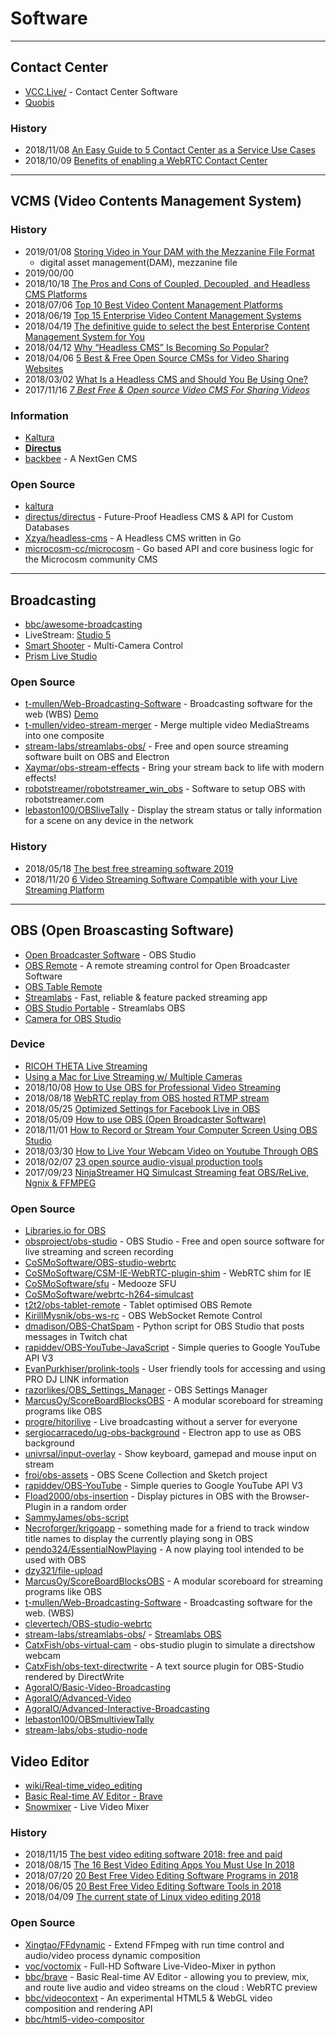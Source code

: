 # Software

---
## Contact Center
- [VCC.Live/](https://vcc.live/) - Contact Center Software
- [Quobis](https://www.quobis.com)


### History
- 2018/11/08 [An Easy Guide to 5 Contact Center as a Service Use Cases](https://www.callstats.io/blog/an-easy-guide-to-5-contact-center-as-a-service-use-cases)
- 2018/10/09 [Benefits of enabling a WebRTC Contact Center](https://www.quobis.com/2018/09/10/2835/)


---
## VCMS (Video Contents Management System)

### History
- 2019/01/08 [Storing Video in Your DAM with the Mezzanine File Format](https://www.widen.com/blog/the-mezzanine-storing-video-in-your-digital-asset-management-system)
    - digital asset management(DAM), mezzanine file
- 2019/00/00
- 2018/10/18 [The Pros and Cons of Coupled, Decoupled, and Headless CMS Platforms](https://www.brightspot.com/blog/decoupled-cms-and-headless-cms-platforms)
- 2018/07/06 [Top 10 Best Video Content Management Platforms](https://hackernoon.com/top-10-best-video-content-management-platforms-4a73b4b6dd90)
- 2018/06/19 [Top 15 Enterprise Video Content Management Systems](https://www.cmswire.com/customer-experience/top-15-enterprise-video-content-management-systems/)
- 2018/04/19 [The definitive guide to select the best Enterprise Content Management System for You](https://digitalthought.me/articles/digital-marketing/the-definitive-guide-to-select-an-enterprise-cms.html)
- 2018/04/12 [Why “Headless CMS” Is Becoming So Popular?](https://medium.com/tech-tajawal/why-headless-cms-is-becoming-so-popular-57d262b1e096)
- 2018/04/06 [5 Best & Free Open Source CMSs for Video Sharing Websites](https://www.purelythemes.com/5-best-free-open-sources-video-cms-for-a-video-sharing-website/)
- 2018/03/02 [What Is a Headless CMS and Should You Be Using One?](https://www.keycdn.com/blog/headless-cms)
- 2017/11/16 [*7 Best Free & Open source Video CMS For Sharing Videos*](https://www.how2shout.com/tools/best-open-source-video-cms-sharing-videos.html)


### Information
- [Kaltura](https://www.kaltura.org/)
- [**Directus**](https://directus.io/)
- [backbee](http://www.backbee.org/) - A NextGen CMS


### Open Source
- [kaltura](https://github.com/kaltura)
- [directus/directus](https://github.com/directus/directus) - Future-Proof Headless CMS & API for Custom Databases
- [Xzya/headless-cms](https://github.com/Xzya/headless-cms) - A Headless CMS written in Go
- [microcosm-cc/microcosm](https://github.com/microcosm-cc/microcosm) - Go based API and core business logic for the Microcosm community CMS

---
## Broadcasting
- [bbc/awesome-broadcasting](https://github.com/bbc/awesome-broadcasting)
- LiveStream: [Studio 5](https://livestream.com/studio/)
- [Smart Shooter](https://kuvacode.com/) - Multi-Camera Control
- [Prism Live Studio](http://prismlive.com/ko_kr/mapp/)

### Open Source
- [t-mullen/Web-Broadcasting-Software](https://github.com/t-mullen/Web-Broadcasting-Software) - Broadcasting software for the web (WBS) [Demo](https://t-mullen.github.io/Web-Broadcasting-Software/)
- [t-mullen/video-stream-merger](https://github.com/t-mullen/video-stream-merger) - Merge multiple video MediaStreams into one composite
- [stream-labs/streamlabs-obs/](https://github.com/stream-labs/streamlabs-obs/) - Free and open source streaming software built on OBS and Electron
- [Xaymar/obs-stream-effects](https://github.com/Xaymar/obs-stream-effects) - Bring your stream back to life with modern effects!
- [robotstreamer/robotstreamer_win_obs](https://github.com/robotstreamer/robotstreamer_win_obs) - Software to setup OBS with robotstreamer.com
- [lebaston100/OBSliveTally](https://github.com/lebaston100/OBSliveTally) - Display the stream status or tally information for a scene on any device in the network



### History
- 2018/05/18 [The best free streaming software 2019](https://www.techradar.com/news/the-best-free-streaming-software)
- 2018/11/20 [6 Video Streaming Software Compatible with your Live Streaming Platform](https://www.dacast.com/blog/6-video-streaming-software-compatible/)

---
## OBS (Open Broascasting Software)
- [Open Broadcaster Software](https://obsproject.com/) - OBS Studio
- [OBS Remote](http://www.obsremote.com/) - A remote streaming control for Open Broadcaster Software
- [OBS Table Remote](http://t2t2.github.io/obs-tablet-remote/)
- [Streamlabs](https://streamlabs.com/) - Fast, reliable & feature packed streaming app
- [OBS Studio Portable](https://portableapps.com/apps/music_video/obs-studio-portable) - Streamlabs OBS
- [Camera for OBS Studio](https://obs.camera/)


### Device
- [RICOH THETA Live Streaming](http://theta360.guide/community-document/live-streaming.html)
- [Using a Mac for Live Streaming w/ Multiple Cameras](https://www.broadfield.com/news/using-a-mac-for-live-streaming-w-multiple-cameras/)
- 2018/10/08 [How to Use OBS for Professional Video Streaming](https://www.dacast.com/blog/how-to-use-obs-professional-video-streaming/)
- 2018/08/18 [WebRTC replay from OBS hosted RTMP stream](https://medium.com/@khan_honney/webrtc-replay-from-obs-hosted-rtmp-stream-b995d168497)
- 2018/05/25 [Optimized Settings for Facebook Live in OBS](https://support.streamspot.com/hc/en-us/articles/222848108-Optimized-Settings-for-Facebook-Live-in-OBS)
- 2018/05/09 [How to use OBS (Open Broadcaster Software)](https://www.techadvisor.co.uk/how-to/game/how-use-obs-open-broadcaster-software-3676910/)
- 2018/11/01 [How to Record or Stream Your Computer Screen Using OBS Studio](https://www.makeuseof.com/tag/record-screen-stream-online-obs/)
- 2018/03/30 [How to Live Your Webcam Video on Youtube Through OBS](https://www.oodlestechnologies.com/blogs/How-to-Live-Your-Webcam-Video-on-Youtube-Through-OBS)
- 2018/02/07 [23 open source audio-visual production tools](https://opensource.com/article/18/2/open-source-audio-visual-production-tools)
- 2017/09/23 [NinjaStreamer HQ Simulcast Streaming feat OBS/ReLive, Ngnix & FFMPEG](https://nwgat.ninja/ninjastreamer/)



### Open Source
- [Libraries.io for OBS](https://libraries.io/github/search?keywords=obs)
- [obsproject/obs-studio](https://github.com/obsproject/obs-studio) - OBS Studio - Free and open source software for live streaming and screen recording
- [CoSMoSoftware/OBS-studio-webrtc](https://github.com/CoSMoSoftware/OBS-studio-webrtc)
- [CoSMoSoftware/CSM-IE-WebRTC-plugin-shim](https://github.com/CoSMoSoftware/CSM-IE-WebRTC-plugin-shim) - WebRTC shim for IE
- [CoSMoSoftware/sfu](https://github.com/CoSMoSoftware/sfu) - Medooze SFU
- [CoSMoSoftware/webrtc-h264-simulcast](https://github.com/CoSMoSoftware/webrtc-h264-simulcast)
- [t2t2/obs-tablet-remote](https://github.com/t2t2/obs-tablet-remote) - Tablet optimised OBS Remote
- [KirillMysnik/obs-ws-rc](https://github.com/KirillMysnik/obs-ws-rc) - OBS WebSocket Remote Control
- [dmadison/OBS-ChatSpam](https://github.com/dmadison/OBS-ChatSpam) - Python script for OBS Studio that posts messages in Twitch chat 
- [rapiddev/OBS-YouTube-JavaScript](https://github.com/rapiddev/OBS-YouTube-JavaScript) - Simple queries to Google YouTube API V3
- [EvanPurkhiser/prolink-tools](https://github.com/EvanPurkhiser/prolink-tools) - User friendly tools for accessing and using PRO DJ LINK information
- [razorlikes/OBS_Settings_Manager](https://github.com/razorlikes/OBS_Settings_Manager) - OBS Settings Manager
- [MarcusOy/ScoreBoardBlocksOBS](https://github.com/MarcusOy/ScoreBoardBlocksOBS) - A modular scoreboard for streaming programs like OBS
- [progre/hitorilive](https://github.com/progre/hitorilive) - Live broadcasting without a server for everyone
- [sergiocarracedo/ug-obs-background](https://github.com/sergiocarracedo/ug-obs-background) - Electron app to use as OBS background
- [univrsal/input-overlay](https://github.com/univrsal/input-overlay) - Show keyboard, gamepad and mouse input on stream
- [froi/obs-assets](https://github.com/froi/obs-assets) - OBS Scene Collection and Sketch project
- [rapiddev/OBS-YouTube](https://github.com/rapiddev/OBS-YouTube) - Simple queries to Google YouTube API V3
- [Fload2000/obs-insertion](https://github.com/Fload2000/obs-insertion) - Display pictures in OBS with the Browser-Plugin in a random order
- [SammyJames/obs-script](https://github.com/SammyJames/obs-script) 
- [Necroforger/krigoapp](https://github.com/Necroforger/krigoapp) - something made for a friend to track window title names to display the currently playing song in OBS
- [pendo324/EssentialNowPlaying](https://github.com/pendo324/EssentialNowPlaying) - A now playing tool intended to be used with OBS
- [dzy321/file-upload](https://github.com/dzy321/file-upload)
- [MarcusOy/ScoreBoardBlocksOBS](https://github.com/MarcusOy/ScoreBoardBlocksOBS) - A modular scoreboard for streaming programs like OBS
- [t-mullen/Web-Broadcasting-Software](https://github.com/t-mullen/Web-Broadcasting-Software) - Broadcasting software for the web. (WBS)
- [clevertech/OBS-studio-webrtc](https://github.com/clevertech/OBS-studio-webrtc)
- [stream-labs/streamlabs-obs/](https://github.com/stream-labs/streamlabs-obs) - [Streamlabs OBS](https://streamlabs.com/streamlabs-obs)
- [CatxFish/obs-virtual-cam](https://github.com/CatxFish/obs-virtual-cam) - obs-studio plugin to simulate a directshow webcam
- [CatxFish/obs-text-directwrite](https://github.com/CatxFish/obs-text-directwrite) - A text source plugin for OBS-Studio rendered by DirectWrite
- [AgoraIO/Basic-Video-Broadcasting](https://github.com/AgoraIO/Basic-Video-Broadcasting)
- [AgoraIO/Advanced-Video](https://github.com/AgoraIO/Advanced-Video)
- [AgoraIO/Advanced-Interactive-Broadcasting](https://github.com/AgoraIO/Advanced-Interactive-Broadcasting)
- [lebaston100/OBSmultiviewTally](https://github.com/lebaston100/OBSmultiviewTally)
- [stream-labs/obs-studio-node](https://github.com/stream-labs/obs-studio-node)



## Video Editor
- [wiki/Real-time_video_editing](https://en.wikipedia.org/wiki/Real-time_video_editing)
- [Basic Real-time AV Editor - Brave](https://www.ctolib.com/bbc-brave.html)
- [Snowmixer](https://snowmix.sourceforge.io/) - Live Video Mixer 


### History
- 2018/11/15 [The best video editing software 2018: free and paid](https://www.techradar.com/news/best-video-editing-software-paid-and-free)
- 2018/08/15 [The 16 Best Video Editing Apps You Must Use In 2018](https://adespresso.com/blog/best-video-editing-apps/)
- 2018/07/20 [20 Best Free Video Editing Software Programs in 2018](https://www.oberlo.com/blog/best-free-video-editing-software)
- 2018/06/05 [20 Best Free Video Editing Software Tools in 2018](https://learn.g2crowd.com/11-best-free-video-editor-tools-beginners/)
- 2018/04/09 [The current state of Linux video editing 2018](https://opensource.com/article/18/4/new-state-video-editing-linux)


### Open Source
- [Xingtao/FFdynamic](https://github.com/Xingtao/FFdynamic) - Extend FFmpeg with run time control and audio/video process dynamic composition
- [voc/voctomix](https://github.com/voc/voctomix) - Full-HD Software Live-Video-Mixer in python
- [bbc/brave](https://github.com/bbc/brave) - Basic Real-time AV Editor - allowing you to preview, mix, and route live audio and video streams on the cloud : WebRTC preview
- [bbc/videocontext](https://github.com/bbc/videocontext) - An experimental HTML5 & WebGL video composition and rendering API
- [bbc/html5-video-compositor](https://github.com/bbc/html5-video-compositor)





